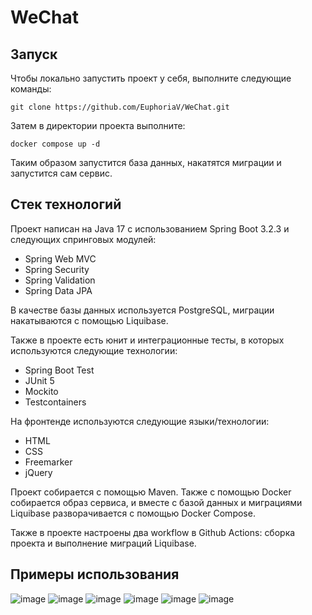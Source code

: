 # WeChat

## Запуск

Чтобы локально запустить проект у себя, выполните следующие команды:

```
git clone https://github.com/EuphoriaV/WeChat.git
```

Затем в директории проекта выполните:

```
docker compose up -d
```

Таким образом запустится база данных, накатятся миграции и запустится сам сервис.

## Стек технологий

Проект написан на Java 17 с использованием Spring Boot 3.2.3 и следующих спринговых модулей:
- Spring Web MVC
- Spring Security
- Spring Validation
- Spring Data JPA

В качестве базы данных используется PostgreSQL, миграции накатываются с помощью Liquibase.


Также в проекте есть юнит и интеграционные тесты, в которых используются следующие технологии:
- Spring Boot Test
- JUnit 5
- Mockito
- Testcontainers

На фронтенде используются следующие языки/технологии:
- HTML
- CSS
- Freemarker
- jQuery

Проект собирается с помощью Maven. Также с помощью Docker собирается образ сервиса, и вместе с базой данных и миграциями Liquibase разворачивается с помощью Docker Compose.

Также в проекте настроены два workflow в Github Actions: сборка проекта и выполнение миграций Liquibase.

## Примеры использования
![image](https://github.com/EuphoriaV/WeChat/assets/78645533/3887601f-6717-4fa9-8dc4-9d7e02b5968c)
![image](https://github.com/EuphoriaV/WeChat/assets/78645533/6f26999d-bec2-4341-8cf3-40ed279cd63a)
![image](https://github.com/EuphoriaV/WeChat/assets/78645533/2efce5b5-ddf0-40d5-bc91-aed855b8fec0)
![image](https://github.com/EuphoriaV/WeChat/assets/78645533/d8cd8308-c441-4470-8130-f8f18648ef2e)
![image](https://github.com/EuphoriaV/WeChat/assets/78645533/e09d5b20-3c74-4bf3-a6a3-8d47f8f2a095)
![image](https://github.com/EuphoriaV/WeChat/assets/78645533/87d802fc-14f9-43a5-a0da-128043f7b6f1)
